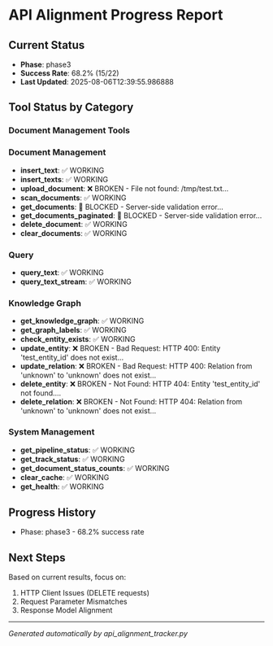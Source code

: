 # API Alignment Progress Report

## Current Status
- **Phase**: phase3
- **Success Rate**: 68.2% (15/22)
- **Last Updated**: 2025-08-06T12:39:55.986888

## Tool Status by Category

### Document Management Tools

### Document Management
- **insert_text**: ✅ WORKING
- **insert_texts**: ✅ WORKING
- **upload_document**: ❌ BROKEN - File not found: /tmp/test.txt...
- **scan_documents**: ✅ WORKING
- **get_documents**: 🚫 BLOCKED - Server-side validation error...
- **get_documents_paginated**: 🚫 BLOCKED - Server-side validation error...
- **delete_document**: ✅ WORKING
- **clear_documents**: ✅ WORKING

### Query
- **query_text**: ✅ WORKING
- **query_text_stream**: ✅ WORKING

### Knowledge Graph
- **get_knowledge_graph**: ✅ WORKING
- **get_graph_labels**: ✅ WORKING
- **check_entity_exists**: ✅ WORKING
- **update_entity**: ❌ BROKEN - Bad Request: HTTP 400: Entity 'test_entity_id' does not exist...
- **update_relation**: ❌ BROKEN - Bad Request: HTTP 400: Relation from 'unknown' to 'unknown' does not exist...
- **delete_entity**: ❌ BROKEN - Not Found: HTTP 404: Entity 'test_entity_id' not found....
- **delete_relation**: ❌ BROKEN - Not Found: HTTP 404: Relation from 'unknown' to 'unknown' does not exist...

### System Management
- **get_pipeline_status**: ✅ WORKING
- **get_track_status**: ✅ WORKING
- **get_document_status_counts**: ✅ WORKING
- **clear_cache**: ✅ WORKING
- **get_health**: ✅ WORKING

## Progress History
- Phase: phase3 - 68.2% success rate

## Next Steps
Based on current results, focus on:
1. HTTP Client Issues (DELETE requests)
2. Request Parameter Mismatches
3. Response Model Alignment

---
*Generated automatically by api_alignment_tracker.py*
